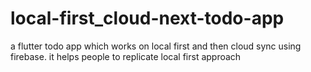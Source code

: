 # local-first_cloud-next-todo-app
a flutter todo app which works on local first and then cloud sync using firebase. it helps people to replicate local first approach
